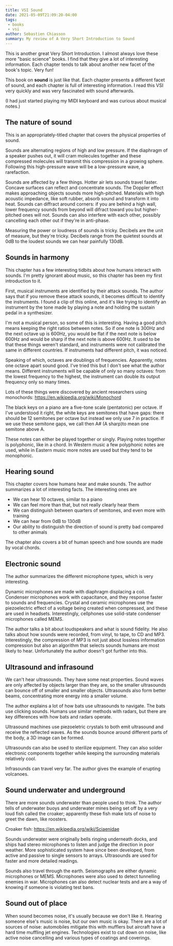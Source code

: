 ```yaml
---
title: VSI Sound
date: 2021-05-09T21:09:20-04:00
tags:
 - books
 - vsi
author: Sebastien Chiasson
summary: My review of A Very Short Introduction to Sound
---
```


This is another great Very Short Introduction. I almost always love these more "basic science" books. I find that they give a lot of interesting information. Each chapter tends to talk about another new facet of the book's topic. Very fun!

This book on __sound__ is just like that. Each chapter presents a different facet of sound, and each chapter is full of interesting information. I read this VSI very quickly and was very fascinated with sound afterwards.

(I had just started playing my MIDI keyboard and was curious about musical notes.)

## The nature of sound

This is an appropriately-titled chapter that covers the physical properties of sound.

Sounds are alternating regions of high and low pressure. If the diaphragm of a speaker pushes out, it will cram molecules together and these compressed molecules will transmit this compression in a growing sphere. Following this high-pressure wave will be a low-pressure wave, a rarefaction.

Sounds are affected by a few things. Hotter air lets sounds travel faster. Concave surfaces can reflect and concentrate sounds. The Doppler effect makes approaching objects sounds more high-pitched. Materials with high acoustic impedance, like soft rubber, absorb sound and transform it into heat. Sounds can diffract around corners: if you are behind a high wall, lower frequency sounds from beyond will difract toward you but higher-pitched ones will not. Sounds can also interfere with each other, possibly cancelling each other out if they're in anti-phase.

Measuring the power or loudness of sounds is tricky. Decibels are the unit of measure, but they're tricky. Decibels range from the quietest sounds at 0dB to the loudest sounds we can hear painfully 130dB.

## Sounds in harmony

This chapter has a few interesting tidbits about how humans interact with sounds. I'm pretty ignorant about music, so this chapter has been my first introduction to it.

First, musical instruments are identified by their attack sounds. The author says that if you remove these attack sounds, it becomes difficult to identify the instruments. I found a clip of this online, and it's like trying to identify an instrument by the tone made by playing a note and holding the sustain pedal in a synthesizer.

I'm not a musical person, so some of this is interesting. Having a good pitch means keeping the right ratios between notes. So if one note is 300Hz and the next octave up is 600Hz, you would be flat if the next note is below 600Hz and would be sharp if the next note is above 600Hz. It used to be that these things weren't standard, and instruments were not calibrated the same in different countries. If instruments had different pitch, it was noticed.

Speaking of which, octaves are doublings of frequencies. Apparently, notes one octave apart sound good. I've tried this but I don't see what the author means. Different instruments will be capable of only so many octaves: from the lowest frequency to the highest, the instrument can double its output frequency only so many times.

Lots of these things were discovered by ancient researchers using monochords: <https://en.wikipedia.org/wiki/Monochord>

The black keys on a piano are a five-tone scale (pentatonic) per octave. If I've understood it right, the white keys are semitones that have gaps: there should be 12 semitones per octave but instead we only use 7 in practice. If we use these semitone gaps, we call then A# (A sharp)to mean one semitone above A.

These notes can either be played together or singly. Playing notes together is polyphonic, like in a chord. In Western music a few polyphonic notes are used, while in Eastern music more notes are used but they tend to be monophonic.

## Hearing sound

This chapter covers how humans hear and make sounds. The author summarizes a lot of interesting facts. The interesting ones are

  * We can hear 10 octaves, similar to a piano
  * We can feel more than that, but not really clearly hear them
  * We can distinguish between quarters of semitones, and even more with training
  * We can hear from 0dB to 130dB
  * Our ability to distinguish the direction of sound is pretty bad compared to other animals
  
The chapter also covers a bit of human speech and how sounds are made by vocal chords.

## Electronic sound

The author summarizes the different microphone types, which is very interesting.

Dynamic microphones are made with diaphragm displacing a coil. Condenser microphones work with capacitance, and they response faster to sounds and frequencies. Crystal and ceramic microphones use the piezoelectric effect of a voltage being created when compressed, and these are used in headsets. Interestingly, cellphones use solid-state condenser microphones called MEMS.

The author talks a bit about loudspeakers and what is sound fidelity. He also talks about how sounds were recorded, from vinyl, to tape, to CD and MP3. Interestingly, the compression of MP3 is not just about lossless information compression but also an algorithm that selects sounds humans are most likely to hear. Unfortunately the author doesn't got further into this.

## Ultrasound and infrasound

We can't hear ultrasounds. They have some neat properties. Sound waves are only affected by objects larger than they are, so the smaller ultrasounds can bounce off of smaller and smaller objects. Ultrasounds also form better beams, concentrating more energy into a smaller volume.

The author explains a lot of how bats use ultrasounds to navigate. The bats use clicking sounds. Humans use similar methods with radars, but there are key differences with how bats and radars operate.

Ultrasound machines use piezoeletric crystals to both emit ultrasound and receive the reflected waves. As the sounds bounce around different parts of the body, a 3D image can be formed.

Ultrasounds can also be used to sterilize equipment. They can also solder electronic components together while keeping the surrounding materials relatively cool.

Infrasounds can travel very far. The author gives the example of erupting volcanoes.

## Sound underwater and underground

There are more sounds underwater than people used to think. The author tells of underwater buoys and underwater mines being set off by a very loud fish called the croaker; apparently these fish make lots of noise to greet the dawn, like roosters.

Croaker fish: <https://en.wikipedia.org/wiki/Sciaenidae>

Sounds underwater were originally bells ringing underneath docks, and ships had stereo microphones to listen and judge the direction in poor weather. More sophisticated system have since been developed, from active and passive to single sensors to arrays. Ultrasounds are used for faster and more detailed readings.

Sounds also travel through the earth. Seismographs are either dynamic microphones or MEMS. Microphones were also used to detect tunnelling enemies in war. Microphones can also detect nuclear tests and are a way of knowing if someone is violating test bans.

## Sound out of place

When sound becomes noise, it's usually because we don't like it. Hearing someone else's music is noise, but our own music is okay. There are a lot of sources of noise: automobiles mitigate this with mufflers but aircraft have a hard time muffling jet engines. Technologies exist to cut down on noise, like active noise cancelling and various types of coatings and coverings.